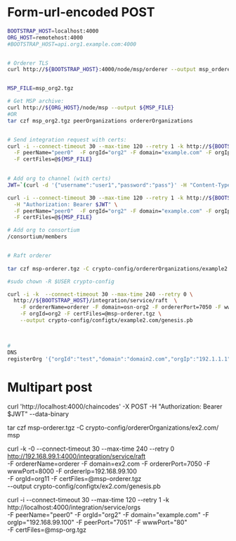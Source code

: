 

# Form-url-encoded POST

```bash
BOOTSTRAP_HOST=localhost:4000
ORG_HOST=remotehost:4000
#BOOTSTRAP_HOST=api.org1.example.com:4000


# Orderer TLS
curl http://${BOOTSTRAP_HOST}:4000/node/msp/orderer --output msp_orderer.tgz


MSP_FILE=msp_org2.tgz

# Get MSP archive:
curl http://${ORG_HOST}/node/msp --output ${MSP_FILE} 
#OR
tar czf msp_org2.tgz peerOrganizations ordererOrganizations


# Send integration request with certs:
curl -i --connect-timeout 30 --max-time 120 --retry 1 -k http://${BOOTSTRAP_HOST}/integration/service/orgs \
  -F peerName="peer0"  -F orgId="org2" -F domain="example.com" -F orgIp="192.168.99.128" -F peerPort="7051" -F wwwPort="80" \
  -F certFiles=@${MSP_FILE}
  

# Add org to channel (with certs)
JWT=`(curl -d '{"username":"user1","password":"pass"}' -H "Content-Type: application/json" http://${BOOTSTRAP_HOST}/users | tr -d '"')`

curl -i --connect-timeout 30 --max-time 120 --retry 1 -k http://${BOOTSTRAP_HOST}/channels/:channelId/orgs \
  -H "Authorization: Bearer $JWT" \
  -F peerName="peer0"  -F orgId="org2" -F domain="example.com" -F orgIp="192.168.99.128" -F peerPort="7051" -F wwwPort="80" \
  -F certFiles=@${MSP_FILE}

# Add org to consortium
/consortium/members


# Raft orderer
 
tar czf msp-orderer.tgz -C crypto-config/ordererOrganizations/example2.com/ msp

#sudo chown -R $USER crypto-config

curl -i -k  --connect-timeout 30 --max-time 240 --retry 0 \
  http://${BOOTSTRAP_HOST}/integration/service/raft  \
    -F ordererName=orderer -F domain=osn-org2 -F ordererPort=7050 -F wwwPort=80 -F ordererIp=192.168.1.23 \
    -F orgId=org2 -F certFiles=@msp-orderer.tgz \
    --output crypto-config/configtx/example2.com/genesis.pb
     


#
DNS
registerOrg '{"orgId":"test","domain":"domain2.com","orgIp":"192.1.1.1","peerPort":"7051"}'
```



# Multipart post
curl 'http://localhost:4000/chaincodes' -X POST  -H "Authorization: Bearer $JWT" --data-binary 


tar czf msp-orderer.tgz -C crypto-config/ordererOrganizations/ex2.com/ msp

curl -k -0 --connect-timeout 30 --max-time 240 --retry 0 \
  http://192.168.99.1:4000/integration/service/raft  \
    -F ordererName=orderer -F domain=ex2.com -F ordererPort=7050 -F wwwPort=8000 -F ordererIp=192.168.99.100 \
    -F orgId=org11 -F certFiles=@msp-orderer.tgz \
    --output crypto-config/configtx/ex2.com/genesis.pb



curl -i --connect-timeout 30 --max-time 120 --retry 1 -k http://localhost:4000/integration/service/orgs \
  -F peerName="peer0"  -F orgId="org2" -F domain="example.com" -F orgIp="192.168.99.100" -F peerPort="7051" -F wwwPort="80" \
  -F certFiles=@msp-org.tgz
